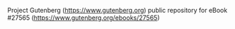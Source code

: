 Project Gutenberg (https://www.gutenberg.org) public repository for eBook #27565 (https://www.gutenberg.org/ebooks/27565)

